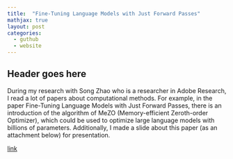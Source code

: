 ```yaml
---
title:  "Fine-Tuning Language Models with Just Forward Passes"
mathjax: true
layout: post
categories:
  - guthub
  - website
---
```


## Header goes here

During my research with Song Zhao who is a researcher in Adobe Research, I read a lot of papers about computational methods. For example, in the paper Fine-Tuning Language Models with Just Forward Passes, there is an introduction of the algorithm of MeZO (Memory-efficient Zeroth-order Optimizer), which could be used to optimize large language models with billions of parameters. Additionally, I made a slide about this paper (as an attachment below) for presentation.


[link](https://github.com/zqt0101/qzhao.github.io/raw/master/qitong.pptx)
